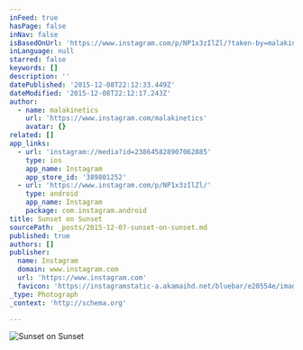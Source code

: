 ```yaml
---
inFeed: true
hasPage: false
inNav: false
isBasedOnUrl: 'https://www.instagram.com/p/NP1x3zIlZl/?taken-by=malakinetics'
inLanguage: null
starred: false
keywords: []
description: ''
datePublished: '2015-12-08T22:12:33.449Z'
dateModified: '2015-12-08T22:12:17.243Z'
author:
  - name: malakinetics
    url: 'https://www.instagram.com/malakinetics'
    avatar: {}
related: []
app_links:
  - url: 'instagram://media?id=238645828907062885'
    type: ios
    app_name: Instagram
    app_store_id: '389801252'
  - url: 'https://www.instagram.com/p/NP1x3zIlZl/'
    type: android
    app_name: Instagram
    package: com.instagram.android
title: Sunset on Sunset
sourcePath: _posts/2015-12-07-sunset-on-sunset.md
published: true
authors: []
publisher:
  name: Instagram
  domain: www.instagram.com
  url: 'https://www.instagram.com'
  favicon: 'https://instagramstatic-a.akamaihd.net/bluebar/e20554e/images/ico/favicon.ico'
_type: Photograph
_context: 'http://schema.org'

---
```

![Sunset on Sunset](https://s3-us-west-2.amazonaws.com/the-grid-img/p/4a057426c1f7b3e4ba6e2d6f327fb846d84c23de.jpg)